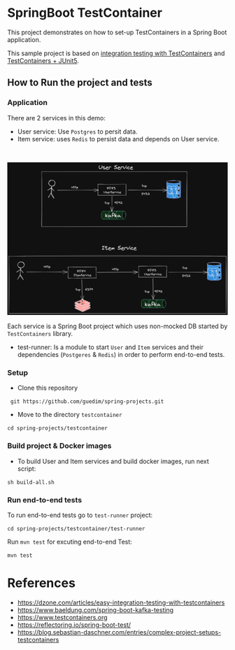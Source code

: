 # SpringBoot TestContainer

This project demonstrates on how to set-up TestContainers in a Spring Boot application.

This sample project is based on [integration testing with TestContainers](https://speakerdeck.com/nikolayk812/integration-testing-with-testsontainers-and-junit-5) and [TestContainers + JUnit5](https://www.youtube.com/watch?v=wR3mP9NLn38).



## How to Run the project and tests

### Application

There are 2 services in this demo:

- User service: Use ``Postgres`` to persit data.
- Item service: uses ``Redis`` to persist data and depends on User service.

<br/>

![Services](services.png "Services flow")


Each service is a Spring Boot project which uses non-mocked DB started by ``TestContainers`` library.  

- test-runner: Is a module to start ``User`` and ``Item`` services and their dependencies (``Postgeres`` & ``Redis``) in order  to perform end-to-end tests.


### Setup

- Clone this repository 

```
 git https://github.com/guedim/spring-projects.git
```

- Move to the directory `testcontainer`

```
cd spring-projects/testcontainer
```

### Build project & Docker images

- To build User and Item services and build docker images, run next script:
 
```
sh build-all.sh
```


### Run end-to-end tests

To run end-to-end tests go to `test-runner` project:

```
cd spring-projects/testcontainer/test-runner
```

Run `mvn test` for excuting end-to-end Test:

```
mvn test
```


# References

- https://dzone.com/articles/easy-integration-testing-with-testcontainers
- https://www.baeldung.com/spring-boot-kafka-testing
- https://www.testcontainers.org
- https://reflectoring.io/spring-boot-test/
- https://blog.sebastian-daschner.com/entries/complex-project-setups-testcontainers

